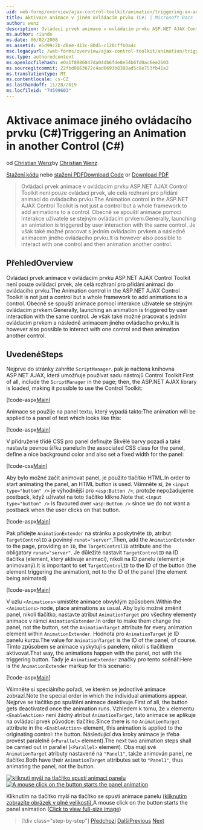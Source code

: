 ```yaml
---
uid: web-forms/overview/ajax-control-toolkit/animation/triggering-an-animation-in-another-control-cs
title: Aktivace animace v jiném ovládacím prvku (C#) | Microsoft Docs
author: wenz
description: Ovládací prvek animace v ovládacím prvku ASP.NET AJAX Control Toolkit není pouze ovládací prvek, ale celá rozhraní pro přidání animací do ovládacího prvku. Obecně se spouští...
ms.author: riande
ms.date: 06/02/2008
ms.assetid: e5d99c2b-d8ee-413c-80d5-c120cffb0a4c
msc.legacyurl: /web-forms/overview/ajax-control-toolkit/animation/triggering-an-animation-in-another-control-cs
msc.type: authoredcontent
ms.openlocfilehash: e0a1f8986047da04db6fde8e54b6fd0ac6ee2603
ms.sourcegitcommit: 22fbd8863672c4ad6693b8388ad5c8e753fb41a2
ms.translationtype: MT
ms.contentlocale: cs-CZ
ms.lasthandoff: 11/28/2019
ms.locfileid: "74599603"
---
```

# <a name="triggering-an-animation-in-another-control-c"></a><span data-ttu-id="5caa0-104">Aktivace animace jiného ovládacího prvku (C#)</span><span class="sxs-lookup"><span data-stu-id="5caa0-104">Triggering an Animation in another Control (C#)</span></span>

<span data-ttu-id="5caa0-105">od [Christian Wenz](https://github.com/wenz)</span><span class="sxs-lookup"><span data-stu-id="5caa0-105">by [Christian Wenz](https://github.com/wenz)</span></span>

<span data-ttu-id="5caa0-106">[Stažení kódu](https://download.microsoft.com/download/f/9/a/f9a26acd-8df4-4484-8a18-199e4598f411/Animation8.cs.zip) nebo [stažení PDF](https://download.microsoft.com/download/6/7/1/6718d452-ff89-4d3f-a90e-c74ec2d636a3/animation8CS.pdf)</span><span class="sxs-lookup"><span data-stu-id="5caa0-106">[Download Code](https://download.microsoft.com/download/f/9/a/f9a26acd-8df4-4484-8a18-199e4598f411/Animation8.cs.zip) or [Download PDF](https://download.microsoft.com/download/6/7/1/6718d452-ff89-4d3f-a90e-c74ec2d636a3/animation8CS.pdf)</span></span>

> <span data-ttu-id="5caa0-107">Ovládací prvek animace v ovládacím prvku ASP.NET AJAX Control Toolkit není pouze ovládací prvek, ale celá rozhraní pro přidání animací do ovládacího prvku.</span><span class="sxs-lookup"><span data-stu-id="5caa0-107">The Animation control in the ASP.NET AJAX Control Toolkit is not just a control but a whole framework to add animations to a control.</span></span> <span data-ttu-id="5caa0-108">Obecně se spouští animace pomocí interakce uživatele se stejným ovládacím prvkem.</span><span class="sxs-lookup"><span data-stu-id="5caa0-108">Generally, launching an animation is triggered by user interaction with the same control.</span></span> <span data-ttu-id="5caa0-109">Je však také možné pracovat s jedním ovládacím prvkem a následně animacem jiného ovládacího prvku.</span><span class="sxs-lookup"><span data-stu-id="5caa0-109">It is however also possible to interact with one control and then animation another control.</span></span>

## <a name="overview"></a><span data-ttu-id="5caa0-110">Přehled</span><span class="sxs-lookup"><span data-stu-id="5caa0-110">Overview</span></span>

<span data-ttu-id="5caa0-111">Ovládací prvek animace v ovládacím prvku ASP.NET AJAX Control Toolkit není pouze ovládací prvek, ale celá rozhraní pro přidání animací do ovládacího prvku.</span><span class="sxs-lookup"><span data-stu-id="5caa0-111">The Animation control in the ASP.NET AJAX Control Toolkit is not just a control but a whole framework to add animations to a control.</span></span> <span data-ttu-id="5caa0-112">Obecně se spouští animace pomocí interakce uživatele se stejným ovládacím prvkem.</span><span class="sxs-lookup"><span data-stu-id="5caa0-112">Generally, launching an animation is triggered by user interaction with the same control.</span></span> <span data-ttu-id="5caa0-113">Je však také možné pracovat s jedním ovládacím prvkem a následně animacem jiného ovládacího prvku.</span><span class="sxs-lookup"><span data-stu-id="5caa0-113">It is however also possible to interact with one control and then animation another control.</span></span>

## <a name="steps"></a><span data-ttu-id="5caa0-114">Uvedené</span><span class="sxs-lookup"><span data-stu-id="5caa0-114">Steps</span></span>

<span data-ttu-id="5caa0-115">Nejprve do stránky zahrňte `ScriptManager`. pak je načtena knihovna ASP.NET AJAX, která umožňuje používat sadu nástrojů Control Toolkit:</span><span class="sxs-lookup"><span data-stu-id="5caa0-115">First of all, include the `ScriptManager` in the page; then, the ASP.NET AJAX library is loaded, making it possible to use the Control Toolkit:</span></span>

[!code-aspx[Main](triggering-an-animation-in-another-control-cs/samples/sample1.aspx)]

<span data-ttu-id="5caa0-116">Animace se použije na panel textu, který vypadá takto:</span><span class="sxs-lookup"><span data-stu-id="5caa0-116">The animation will be applied to a panel of text which looks like this:</span></span>

[!code-aspx[Main](triggering-an-animation-in-another-control-cs/samples/sample2.aspx)]

<span data-ttu-id="5caa0-117">V přidružené třídě CSS pro panel definujte Skvělé barvy pozadí a také nastavte pevnou šířku panelu:</span><span class="sxs-lookup"><span data-stu-id="5caa0-117">In the associated CSS class for the panel, define a nice background color and also set a fixed width for the panel:</span></span>

[!code-css[Main](triggering-an-animation-in-another-control-cs/samples/sample3.css)]

<span data-ttu-id="5caa0-118">Aby bylo možné začít animovat panel, je použito tlačítko HTML.</span><span class="sxs-lookup"><span data-stu-id="5caa0-118">In order to start animating the panel, an HTML button is used.</span></span> <span data-ttu-id="5caa0-119">Všimněte si, že `<input type="button" />` je výhodnější pro `<asp:Button />`, protože nepožadujeme postback, když uživatel na toto tlačítko klikne.</span><span class="sxs-lookup"><span data-stu-id="5caa0-119">Note that `<input type="button" />` is favoured over `<asp:Button />` since we do not want a postback when the user clicks on that button.</span></span>

[!code-aspx[Main](triggering-an-animation-in-another-control-cs/samples/sample4.aspx)]

<span data-ttu-id="5caa0-120">Pak přidejte `AnimationExtender` na stránku a poskytněte `ID`, atribut `TargetControlID` a povinný `runat="server"`.</span><span class="sxs-lookup"><span data-stu-id="5caa0-120">Then, add the `AnimationExtender` to the page, providing an `ID`, the `TargetControlID` attribute and the obligatory `runat="server"`.</span></span> <span data-ttu-id="5caa0-121">Je důležité nastavit `TargetControlID` na ID tlačítka (element, který aktivuje animaci), nikoli na ID panelu (element je animovaný).</span><span class="sxs-lookup"><span data-stu-id="5caa0-121">It is important to set `TargetControlID` to the ID of the button (the element triggering the animation), not to the ID of the panel (the element being animated)</span></span>

[!code-aspx[Main](triggering-an-animation-in-another-control-cs/samples/sample5.aspx)]

<span data-ttu-id="5caa0-122">V uzlu `<Animations>` umístěte animace obvyklým způsobem.</span><span class="sxs-lookup"><span data-stu-id="5caa0-122">Within the `<Animations>` node, place animations as usual.</span></span> <span data-ttu-id="5caa0-123">Aby bylo možné změnit panel, nikoli tlačítko, nastavte atribut `AnimationTarget` pro všechny elementy animace v rámci `AnimationExtender`.</span><span class="sxs-lookup"><span data-stu-id="5caa0-123">In order to make them change the panel, not the button, set the `AnimationTarget` attribute for every animation element within `AnimationExtender`.</span></span> <span data-ttu-id="5caa0-124">Hodnota pro `AnimationTarget` je ID panelu kurzu.</span><span class="sxs-lookup"><span data-stu-id="5caa0-124">The value for `AnimationTarget` is the ID of the panel, of course.</span></span> <span data-ttu-id="5caa0-125">Tímto způsobem se animace vyskytují s panelem, nikoli s tlačítkem aktivovat.</span><span class="sxs-lookup"><span data-stu-id="5caa0-125">That way, the animations happen with the panel, not with the triggering button.</span></span> <span data-ttu-id="5caa0-126">Tady je `AnimationExtender` značky pro tento scénář:</span><span class="sxs-lookup"><span data-stu-id="5caa0-126">Here is the `AnimationExtender` markup for this scenario:</span></span>

[!code-aspx[Main](triggering-an-animation-in-another-control-cs/samples/sample6.aspx)]

<span data-ttu-id="5caa0-127">Všimněte si speciálního pořadí, ve kterém se jednotlivé animace zobrazí.</span><span class="sxs-lookup"><span data-stu-id="5caa0-127">Note the special order in which the individual animations appear.</span></span> <span data-ttu-id="5caa0-128">Nejprve se tlačítko po spuštění animace deaktivuje.</span><span class="sxs-lookup"><span data-stu-id="5caa0-128">First of all, the button gets deactivated once the animation runs.</span></span> <span data-ttu-id="5caa0-129">Vzhledem k tomu, že v elementu `<EnableAction>` není žádný atribut `AnimationTarget`, tato animace se aplikuje na ovládací prvek původce: tlačítko.</span><span class="sxs-lookup"><span data-stu-id="5caa0-129">Since there is no `AnimationTarget` attribute in the `<EnableAction>` element, this animation is applied to the originating control: the button.</span></span> <span data-ttu-id="5caa0-130">Následující dva kroky animace je třeba provést paralelně (`<Parallel>` element).</span><span class="sxs-lookup"><span data-stu-id="5caa0-130">The next two animation steps shall be carried out in parallel (`<Parallel>` element).</span></span> <span data-ttu-id="5caa0-131">Oba mají své `AnimationTarget` atributy nastavené na `"Panel1"`, takže animován panel, ne tlačítko.</span><span class="sxs-lookup"><span data-stu-id="5caa0-131">Both have their `AnimationTarget` attributes set to `"Panel1"`, thus animating the panel, not the button.</span></span>

<span data-ttu-id="5caa0-132">[![kliknutí myší na tlačítko spustí animaci panelu](triggering-an-animation-in-another-control-cs/_static/image2.png)](triggering-an-animation-in-another-control-cs/_static/image1.png)</span><span class="sxs-lookup"><span data-stu-id="5caa0-132">[![A mouse click on the button starts the panel animation](triggering-an-animation-in-another-control-cs/_static/image2.png)](triggering-an-animation-in-another-control-cs/_static/image1.png)</span></span>

<span data-ttu-id="5caa0-133">Kliknutím na tlačítko myši na tlačítko se spustí animace panelu ([kliknutím zobrazíte obrázek v plné velikosti).](triggering-an-animation-in-another-control-cs/_static/image3.png)</span><span class="sxs-lookup"><span data-stu-id="5caa0-133">A mouse click on the button starts the panel animation ([Click to view full-size image](triggering-an-animation-in-another-control-cs/_static/image3.png))</span></span>

> [!div class="step-by-step"]
> <span data-ttu-id="5caa0-134">[Předchozí](disabling-actions-during-animation-cs.md)
> [Další](modifying-animations-from-the-server-side-cs.md)</span><span class="sxs-lookup"><span data-stu-id="5caa0-134">[Previous](disabling-actions-during-animation-cs.md)
[Next](modifying-animations-from-the-server-side-cs.md)</span></span>
